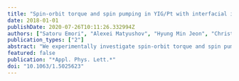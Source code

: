 ```yaml
---
title: "Spin-orbit torque and spin pumping in YIG/Pt with interfacial insertion layers"
date: 2018-01-01
publishDate: 2020-07-26T10:11:26.332994Z
authors: ["Satoru Emori", "Alexei Matyushov", "Hyung Min Jeon", "Christopher J. Babroski", "Tianxiang Nan", "Amine M. Belkessam", "John G. Jones", "Michael E. McConney", "Gail J. Brown", "Brandon M. Howe", "Nian X. Sun"]
publication_types: ["2"]
abstract: "We experimentally investigate spin-orbit torque and spin pumping in Y3Fe5O12 (YIG)/Pt bilayers with ultrathin insertion layers at the interface. An insertion layer of Cu suppresses both spin-orbit torque and spin pumping, whereas an insertion layer of Ni80Fe20 (permalloy, Py) enhances them in a quantitatively consistent manner with the reciprocity of the two spin transmission processes. However, we observe a large enhancement of Gilbert damping with the insertion of Py that cannot be accounted for solely by spin pumping, suggesting significant spin-memory loss due to the interfacial magnetic layer. Our findings indicate that the magnetization at the YIG-metal interface strongly influences the transmission and depolarization of pure spin current."
featured: false
publication: "*Appl. Phys. Lett.*"
doi: "10.1063/1.5025623"
---
```


